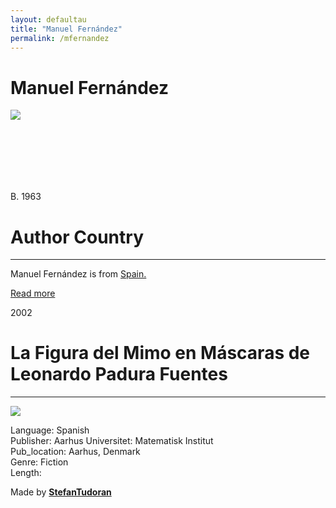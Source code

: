 ```yaml
---
layout: defaultau
title: "Manuel Fernández"
permalink: /mfernandez
---
```

<!-- partial:index.partial.html -->
<div class="content">
    <h1>Manuel Fernández</h1>
    <div class="quote">
        <div><img src="https://static3.elnortedecastilla.es/www/pre2017/multimedia/noticias/201004/19/Media/manuelfernandezalvarez300--253x180.jpg" class="logo"></div>
    </div>
    <div class="timeline">
        <div style="padding-bottom:100px;"></div>
        <div class="block">
            <div class="date right"><p class="right"> B. 1963 </p></div>
            <div class="dot"></div>
            <div class="left first">
            <div class="author_country">
                <h1>Author Country</h1><hr>
      <div class="aclocation">      <p>Manuel Fernández is from <a href="http://localhost:4000/2">Spain.</a></p></div>
            <div class="acreadmore">     <a href="https://en.wikipedia.org/wiki/Manuel_Fernández_Álvarez" target="_blank">Read more</a></div>
            </div>
            </div>
        </div>
       <div class="block">
            <div class="date left"><p class="left">2002</p></div>
            <div class="dot"></div>
            <div class="right hide">
                <h1>La Figura del Mimo en Máscaras de Leonardo Padura Fuentes</h1><hr>
                <p><img src="https://cdn.vectorstock.com/i/preview-1x/48/06/image-preview-icon-picture-placeholder-vector-31284806.jpg"></p>
                <p>Language: Spanish<br/>
                Publisher: Aarhus Universitet: Matematisk Institut<br/>
                Pub_location: Aarhus, Denmark<br/>
                Genre: Fiction<br/>
                Length: </p>
            </div>
        </div>
       <div id="footer">
        <p id="copyright">Made by&nbsp;<strong><a href="https://www.linkedin.com/in/nicolae-stefan-tudoran-b02291127/" target="_blank">StefanTudoran</a></strong></p>
    </div>
</div>
